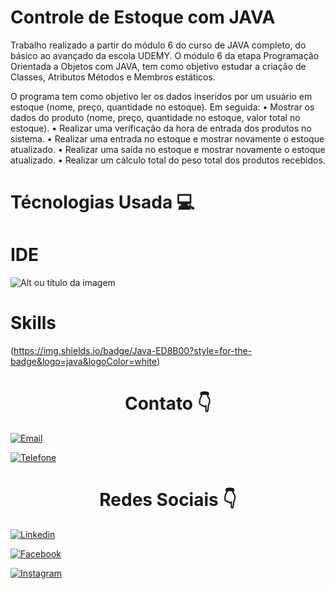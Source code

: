 <h1>Controle de Estoque com JAVA</h1>

<p>Trabalho realizado a partir do módulo 6 do curso de JAVA completo, do básico ao avançado da escola UDEMY.
   O módulo 6 da etapa Programação Orientada a Objetos com JAVA, tem como objetivo estudar a criação de Classes, Atributos
   Métodos e Membros estáticos.</p>

<p>O programa tem como objetivo ler os dados inseridos por um usuário em estoque (nome, preço, quantidade no estoque). 
   Em seguida:
   • Mostrar os dados do produto (nome, preço, quantidade no estoque, valor total no estoque).
   • Realizar uma verificação da hora de entrada dos produtos no sistema.
   • Realizar uma entrada no estoque e mostrar novamente o estoque atualizado.
   • Realizar uma saída no estoque e mostrar novamente o estoque atualizado.
   • Realizar um cálculo total do peso total dos produtos recebidos.</p>

<h1> Técnologias Usada 💻 </h1>

<h1> IDE </h1>

![Alt ou título da imagem](https://img.shields.io/badge/Visual_Studio_Code-0078D4?style=for-the-badge&logo=visual%20studio%20code&logoColor=white) 

<h1> Skills </h1>

(https://img.shields.io/badge/Java-ED8B00?style=for-the-badge&logo=java&logoColor=white)

<div style=text-align:center><h1>Contato 👇</h1></div>

[![Email](https://img.shields.io/badge/Gmail-D14836?style=for-the-badge&logo=gmail&logoColor=white)](edson.eduardoengbonelli@gmail.com) 

[![Telefone](https://img.shields.io/badge/WhatsApp-25D366?style=for-the-badge&logo=whatsapp&logoColor=white)](55+(19)9-8351-4369)

<div style=text-align:center><h1> Redes Sociais 👇</h1></div>

[![Linkedin](https://img.shields.io/badge/LinkedIn-0077B5?style=for-the-badge&logo=linkedin&logoColor=white)](https://www.linkedin.com/in/edsonbonelli/)

[![Facebook](https://img.shields.io/badge/Facebook-1877F2?style=for-the-badge&logo=facebook&logoColor=white)](https://www.facebook.com/edsonebonelli)

[![Instagram](https://img.shields.io/badge/Instagram-E4405F?style=for-the-badge&logo=instagram&logoColor=white)](https://www.instagram.com/ee.bonelli/)
